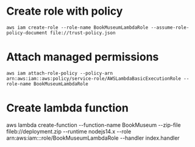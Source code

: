 # Create role with policy
```
aws iam create-role --role-name BookMuseumLambdaRole --assume-role-policy-document file://trust-policy.json
```

# Attach managed permissions
```
aws iam attach-role-policy --policy-arn arn:aws:iam::aws:policy/service-role/AWSLambdaBasicExecutionRole --role-name BookMuseumLambdaRole
```

# Create lambda function
aws lambda create-function --function-name BookMuseum --zip-file fileb://deployment.zip --runtime nodejs14.x --role arn:aws:iam::<account number>:role/BookMuseumLambdaRole --handler index.handler


